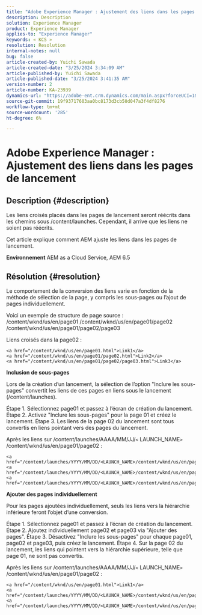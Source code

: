 ```yaml
---
title: "Adobe Experience Manager : Ajustement des liens dans les pages de lancement"
description: Description
solution: Experience Manager
product: Experience Manager
applies-to: "Experience Manager"
keywords: « KCS »
resolution: Resolution
internal-notes: null
bug: false
article-created-by: Yuichi Sawada
article-created-date: "3/25/2024 3:34:09 AM"
article-published-by: Yuichi Sawada
article-published-date: "3/25/2024 3:41:35 AM"
version-number: 2
article-number: KA-23939
dynamics-url: "https://adobe-ent.crm.dynamics.com/main.aspx?forceUCI=1&pagetype=entityrecord&etn=knowledgearticle&id=68840384-58ea-ee11-a204-6045bd006268"
source-git-commit: 19f93717603aa0bc8173d3cb50d047a3f4df8276
workflow-type: tm+mt
source-wordcount: '285'
ht-degree: 6%

---
```


# Adobe Experience Manager : Ajustement des liens dans les pages de lancement

## Description {#description}


Les liens croisés placés dans les pages de lancement seront réécrits dans les chemins sous /content/launches. Cependant, il arrive que les liens ne soient pas réécrits.

Cet article explique comment AEM ajuste les liens dans les pages de lancement.

<b>Environnement</b>
AEM as a Cloud Service, AEM 6.5


## Résolution {#resolution}


Le comportement de la conversion des liens varie en fonction de la méthode de sélection de la page, y compris les sous-pages ou l’ajout de pages individuellement.

Voici un exemple de structure de page source : /content/wknd/us/en/page01 /content/wknd/us/en/page01/page02 /content/wknd/us/en/page01/page02/page03

Liens croisés dans la page02 :


```
<a href="/content/wknd/us/en/page01.html">Link1</a>
<a href="/content/wknd/us/en/page01/page02.html">Link2</a>
<a href="/content/wknd/us/en/page01/page02/page03.html">Link3</a>
```


<b>Inclusion de sous-pages</b>

Lors de la création d’un lancement, la sélection de l’option &quot;Inclure les sous-pages&quot; convertit les liens de ces pages en liens sous le lancement (/content/launches).

Étape 1. Sélectionnez page01 et passez à l’écran de création du lancement.
Étape 2. Activez &quot;Inclure les sous-pages&quot; pour la page 01 et créez le lancement.
Étape 3. Les liens de la page 02 du lancement sont tous convertis en liens pointant vers des pages du lancement.

Après les liens sur /content/launches/AAAA/MM/JJ/`<` LAUNCH_NAME`>` /content/wknd/us/en/page01/page02 :


```
<a href="/content/launches/YYYY/MM/DD/<LAUNCH_NAME>/content/wknd/us/en/page01.html">Link1</a>
<a href="/content/launches/YYYY/MM/DD/<LAUNCH_NAME>/content/wknd/us/en/page01/page02.html">Link2</a>
<a href="/content/launches/YYYY/MM/DD/<LAUNCH_NAME>/content/wknd/us/en/page01/page02/page03.html">Link3</a>
```


<b>Ajouter des pages individuellement</b>

Pour les pages ajoutées individuellement, seuls les liens vers la hiérarchie inférieure feront l’objet d’une conversion.

Étape 1. Sélectionnez page01 et passez à l’écran de création du lancement.
Étape 2. Ajoutez individuellement page02 et page03 via &quot;Ajouter des pages&quot;.
Étape 3. Désactivez &quot;Inclure les sous-pages&quot; pour chaque page01, page02 et page03, puis créez le lancement.
Étape 4. Sur la page 02 du lancement, les liens qui pointent vers la hiérarchie supérieure, telle que page 01, ne sont pas convertis.

Après les liens sur /content/launches/AAAA/MM/JJ/`<` LAUNCH_NAME`>` /content/wknd/us/en/page01/page02 :


```
<a href="/content/wknd/us/en/page01.html">Link1</a> 
<a href="/content/launches/YYYY/MM/DD/<LAUNCH_NAME>/content/wknd/us/en/page01/page02.html">Link2</a>
<a href="/content/launches/YYYY/MM/DD/<LAUNCH_NAME>/content/wknd/us/en/page01/page02/page03.html">Link3</a>
```

